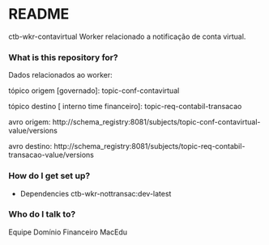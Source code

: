 # README #
 ctb-wkr-contavirtual
 Worker relacionado a notificação de conta virtual.
 
### What is this repository for? ###

Dados relacionados ao worker:

tópico origem [governado]: topic-conf-contavirtual

tópico destino [ interno time financeiro]: topic-req-contabil-transacao

avro origem: http://schema_registry:8081/subjects/topic-conf-contavirtual-value/versions

avro destino: http://schema_registry:8081/subjects/topic-req-contabil-transacao-value/versions

### How do I get set up? ###

* Dependencies
ctb-wkr-nottransac:dev-latest

### Who do I talk to? ###
Equipe Domínio Financeiro MacEdu
